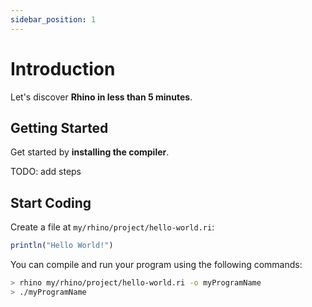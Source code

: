 ```yaml
---
sidebar_position: 1
---
```


# Introduction

Let's discover **Rhino in less than 5 minutes**.

## Getting Started

Get started by **installing the compiler**.

TODO: add steps

## Start Coding

Create a file at `my/rhino/project/hello-world.ri`:

```jsx title="my/rhino/project/hello-world.ri"
println("Hello World!")
```

You can compile and run your program using the following commands:

```bash
> rhino my/rhino/project/hello-world.ri -o myProgramName
> ./myProgramName
```